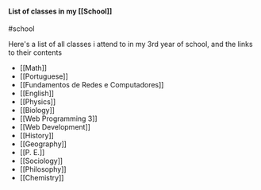 #### List of classes in my [[School]]

#school

Here's a list of all classes i attend to in my 3rd year of school, and the links to their contents

- [[Math]] 
- [[Portuguese]] 
- [[Fundamentos de Redes e Computadores]]
- [[English]]
- [[Physics]] 
- [[Biology]]
- [[Web Programming 3]]
- [[Web Development]]
- [[History]]
- [[Geography]]
- [[P. E.]]
- [[Sociology]]
- [[Philosophy]]
- [[Chemistry]]
